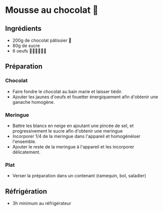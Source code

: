 # Mousse au chocolat 🍫

## Ingrédients

- 200g de chocolat pâtissier 🍫
- 80g de sucre
- 6 oeufs 🥚🥚🥚🥚🥚🥚

## Préparation

### Chocolat

- Faire fondre le chocolat au bain marie et laisser tiédir.
- Ajouter les jaunes d'oeufs et fouetter énergiquement afin d'obtenir une ganache homogène.

### Meringue

- Battre les blancs en neige en ajoutant une pincée de sel, et progressivement le sucre afin d'obtenir une meringue
- Incorporer 1/4 de la meringue dans l'appareil et homogénéiser l'ensemble.
- Ajouter le reste de la meringue à l'appareil et les incorporer délicatement.

### Plat

- Verser la préparation dans un contenant (ramequin, bol, saladier)

## Réfrigération

- 3h minimum au réfrigérateur
